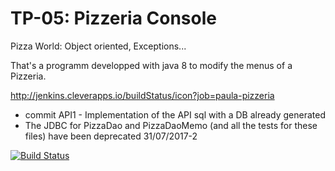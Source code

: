 # TP-05: Pizzeria Console

Pizza World: Object oriented, Exceptions...

That's a programm developped with java 8 to modify the menus of a Pizzeria.

http://jenkins.cleverapps.io/buildStatus/icon?job=paula-pizzeria


- commit API1 - Implementation of the API sql with a DB already generated
- The JDBC for PizzaDao and PizzaDaoMemo (and all the tests for these files) have been deprecated 31/07/2017-2


[![Build Status](http://jenkins.cleverapps.io/view/Pizzeria/job/paula-pizzeria/badge/icon)](http://jenkins.cleverapps.io/view/Pizzeria/job/paula-pizzeria/)
